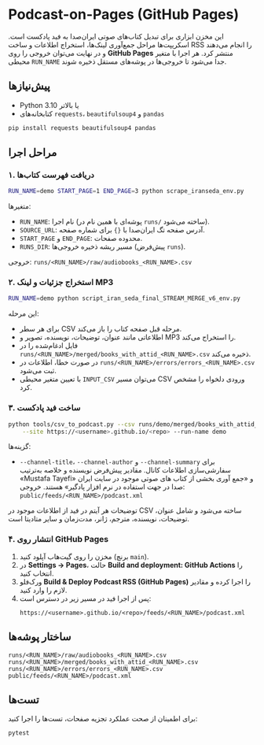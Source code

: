 # Podcast-on-Pages (GitHub Pages)

این مخزن ابزاری برای تبدیل کتاب‌های صوتی ایران‌صدا به فید پادکست است.
اسکریپت‌ها مراحل جمع‌آوری لینک‌ها، استخراج اطلاعات و ساخت RSS را انجام می‌دهند و در نهایت می‌توان خروجی را روی **GitHub Pages** منتشر کرد.
هر اجرا با متغیر محیطی `RUN_NAME` جدا می‌شود تا خروجی‌ها در پوشه‌های مستقل ذخیره شوند.

## پیش‌نیازها
- Python 3.10 یا بالاتر
- کتابخانه‌های `requests`، `beautifulsoup4` و `pandas`

```bash
pip install requests beautifulsoup4 pandas
```

## مراحل اجرا

### ۱. دریافت فهرست کتاب‌ها
```bash
RUN_NAME=demo START_PAGE=1 END_PAGE=3 python scrape_iranseda_env.py
```
متغیرها:
- `RUN_NAME`: نام اجرا (پوشه‌ای با همین نام در `runs/` ساخته می‌شود).
- `SOURCE_URL`: آدرس صفحه تگ ایران‌صدا با `{}` برای شماره صفحه.
- `START_PAGE` و `END_PAGE`: محدوده صفحات.
- `RUNS_DIR`: مسیر ریشه ذخیره خروجی‌ها (پیش‌فرض `runs`).

خروجی: `runs/<RUN_NAME>/raw/audiobooks_<RUN_NAME>.csv`

### ۲. استخراج جزئیات و لینک MP3
```bash
RUN_NAME=demo python script_iran_seda_final_STREAM_MERGE_v6_env.py
```
این مرحله:
- برای هر سطر CSV مرحله قبل صفحه کتاب را باز می‌کند.
- اطلاعاتی مانند عنوان، توضیحات، نویسنده، تصویر و MP3 را استخراج می‌کند.
- فایل ادغام‌شده را در `runs/<RUN_NAME>/merged/books_with_attid_<RUN_NAME>.csv` ذخیره می‌کند.
- در صورت خطا، اطلاعات در `runs/<RUN_NAME>/errors/errors_<RUN_NAME>.csv` ثبت می‌شود.
- با تعیین متغیر محیطی `INPUT_CSV` می‌توان مسیر CSV ورودی دلخواه را مشخص کرد.

### ۳. ساخت فید پادکست
```bash
python tools/csv_to_podcast.py --csv runs/demo/merged/books_with_attid_demo.csv \
    --site https://<username>.github.io/<repo> --run-name demo
```
گزینه‌ها:
- `--channel-title`، `--channel-author` و `--channel-summary` برای سفارشی‌سازی اطلاعات کانال.
  مقادیر پیش‌فرض نویسنده و خلاصه به‌ترتیب «Mustafa Tayefi» و «جمع آوری بخشی از کتاب های صوتی موجود در سایت ایران صدا  در جهت استفاده در نرم افزار پادگیر» هستند.
خروجی: `public/feeds/<RUN_NAME>/podcast.xml`

توضیحات هر آیتم در فید از اطلاعات موجود در CSV ساخته می‌شود و شامل عنوان، توضیحات، نویسنده، مترجم، ژانر، مدت‌زمان و سایر متادیتا است.

### ۴. انتشار روی GitHub Pages
1. مخزن را روی گیت‌هاب آپلود کنید (برنچ `main`).
2. در **Settings → Pages**، حالت **Build and deployment: GitHub Actions** را انتخاب کنید.
3. ورک‌فلو **Build & Deploy Podcast RSS (GitHub Pages)** را اجرا کرده و مقادیر لازم را وارد کنید.
4. پس از اجرا فید در مسیر زیر در دسترس است:
   ```
   https://<username>.github.io/<repo>/feeds/<RUN_NAME>/podcast.xml
   ```

## ساختار پوشه‌ها
```
runs/<RUN_NAME>/raw/audiobooks_<RUN_NAME>.csv
runs/<RUN_NAME>/merged/books_with_attid_<RUN_NAME>.csv
runs/<RUN_NAME>/errors/errors_<RUN_NAME>.csv
public/feeds/<RUN_NAME>/podcast.xml
```

## تست‌ها
برای اطمینان از صحت عملکرد تجزیه صفحات، تست‌ها را اجرا کنید:
```bash
pytest
```
